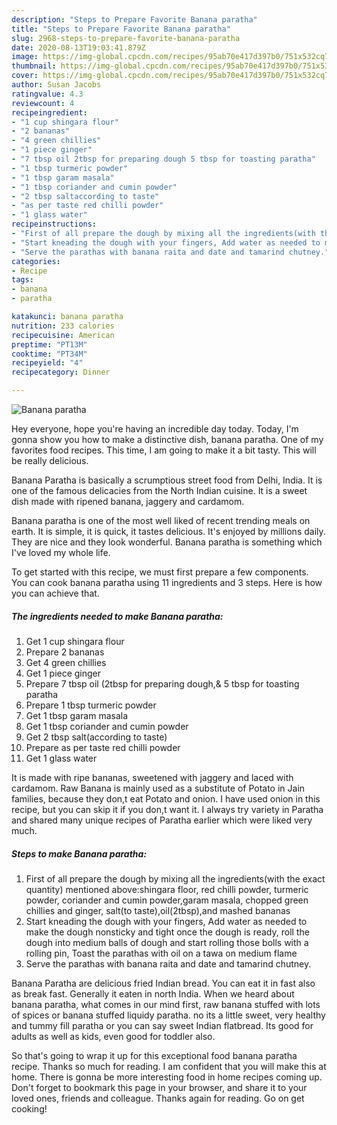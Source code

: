```yaml
---
description: "Steps to Prepare Favorite Banana paratha"
title: "Steps to Prepare Favorite Banana paratha"
slug: 2968-steps-to-prepare-favorite-banana-paratha
date: 2020-08-13T19:03:41.879Z
image: https://img-global.cpcdn.com/recipes/95ab70e417d397b0/751x532cq70/banana-paratha-recipe-main-photo.jpg
thumbnail: https://img-global.cpcdn.com/recipes/95ab70e417d397b0/751x532cq70/banana-paratha-recipe-main-photo.jpg
cover: https://img-global.cpcdn.com/recipes/95ab70e417d397b0/751x532cq70/banana-paratha-recipe-main-photo.jpg
author: Susan Jacobs
ratingvalue: 4.3
reviewcount: 4
recipeingredient:
- "1 cup shingara flour"
- "2 bananas"
- "4 green chillies"
- "1 piece ginger"
- "7 tbsp oil 2tbsp for preparing dough 5 tbsp for toasting paratha"
- "1 tbsp turmeric powder"
- "1 tbsp garam masala"
- "1 tbsp coriander and cumin powder"
- "2 tbsp saltaccording to taste"
- "as per taste red chilli powder"
- "1 glass water"
recipeinstructions:
- "First of all prepare the dough by mixing all the ingredients(with the exact quantity) mentioned above:shingara floor, red chilli powder, turmeric powder, coriander and cumin powder,garam masala, chopped green chillies and ginger, salt(to taste),oil(2tbsp),and mashed bananas"
- "Start kneading the dough with your fingers, Add water as needed to make the dough nonsticky and tight once the dough is ready, roll the dough into medium balls of dough and start rolling those bolls with a rolling pin, Toast the parathas with oil on a tawa on medium flame"
- "Serve the parathas with banana raita and date and tamarind chutney."
categories:
- Recipe
tags:
- banana
- paratha

katakunci: banana paratha 
nutrition: 233 calories
recipecuisine: American
preptime: "PT13M"
cooktime: "PT34M"
recipeyield: "4"
recipecategory: Dinner

---
```



![Banana paratha](https://img-global.cpcdn.com/recipes/95ab70e417d397b0/751x532cq70/banana-paratha-recipe-main-photo.jpg)

Hey everyone, hope you're having an incredible day today. Today, I'm gonna show you how to make a distinctive dish, banana paratha. One of my favorites food recipes. This time, I am going to make it a bit tasty. This will be really delicious.

Banana Paratha is basically a scrumptious street food from Delhi, India. It is one of the famous delicacies from the North Indian cuisine. It is a sweet dish made with ripened banana, jaggery and cardamom.

Banana paratha is one of the most well liked of recent trending meals on earth. It is simple, it is quick, it tastes delicious. It's enjoyed by millions daily. They are nice and they look wonderful. Banana paratha is something which I've loved my whole life.


To get started with this recipe, we must first prepare a few components. You can cook banana paratha using 11 ingredients and 3 steps. Here is how you can achieve that.

<!--inarticleads1-->

##### The ingredients needed to make Banana paratha:

1. Get 1 cup shingara flour
1. Prepare 2 bananas
1. Get 4 green chillies
1. Get 1 piece ginger
1. Prepare 7 tbsp oil (2tbsp for preparing dough,&amp; 5 tbsp for toasting paratha
1. Prepare 1 tbsp turmeric powder
1. Get 1 tbsp garam masala
1. Get 1 tbsp coriander and cumin powder
1. Get 2 tbsp salt(according to taste)
1. Prepare as per taste red chilli powder
1. Get 1 glass water


It is made with ripe bananas, sweetened with jaggery and laced with cardamom. Raw Banana is mainly used as a substitute of Potato in Jain families, because they don,t eat Potato and onion. I have used onion in this recipe, but you can skip it if you don,t want it. I always try variety in Paratha and shared many unique recipes of Paratha earlier which were liked very much. 

<!--inarticleads2-->

##### Steps to make Banana paratha:

1. First of all prepare the dough by mixing all the ingredients(with the exact quantity) mentioned above:shingara floor, red chilli powder, turmeric powder, coriander and cumin powder,garam masala, chopped green chillies and ginger, salt(to taste),oil(2tbsp),and mashed bananas
1. Start kneading the dough with your fingers, Add water as needed to make the dough nonsticky and tight once the dough is ready, roll the dough into medium balls of dough and start rolling those bolls with a rolling pin, Toast the parathas with oil on a tawa on medium flame
1. Serve the parathas with banana raita and date and tamarind chutney.


Banana Paratha are delicious fried Indian bread. You can eat it in fast also as break fast. Generally it eaten in north India. When we heard about banana paratha, what comes in our mind first, raw banana stuffed with lots of spices or banana stuffed liquidy paratha. no its a little sweet, very healthy and tummy fill paratha or you can say sweet Indian flatbread. Its good for adults as well as kids, even good for toddler also. 

So that's going to wrap it up for this exceptional food banana paratha recipe. Thanks so much for reading. I am confident that you will make this at home. There is gonna be more interesting food in home recipes coming up. Don't forget to bookmark this page in your browser, and share it to your loved ones, friends and colleague. Thanks again for reading. Go on get cooking!
